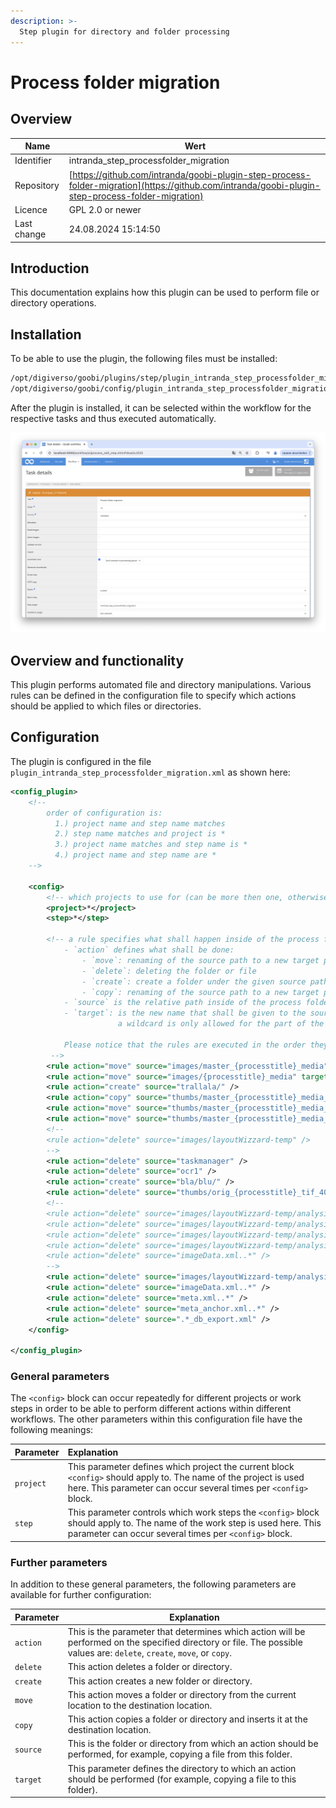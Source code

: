 ```yaml
---
description: >-
  Step plugin for directory and folder processing
---
```


# Process folder migration

## Overview

Name                     | Wert
-------------------------|-----------
Identifier               | intranda_step_processfolder_migration
Repository               | [https://github.com/intranda/goobi-plugin-step-process-folder-migration](https://github.com/intranda/goobi-plugin-step-process-folder-migration)
Licence              | GPL 2.0 or newer 
Last change    | 24.08.2024 15:14:50


## Introduction
This documentation explains how this plugin can be used to perform file or directory operations.

## Installation
To be able to use the plugin, the following files must be installed:

```bash
/opt/digiverso/goobi/plugins/step/plugin_intranda_step_processfolder_migration.jar
/opt/digiverso/goobi/config/plugin_intranda_step_processfolder_migration.xml
```

After the plugin is installed, it can be selected within the workflow for the respective tasks and thus executed automatically.

![Configuration of the workflow step for using the plugin](images/goobi-plugin-step-process-folder-migration_screen1_en.png)


## Overview and functionality
This plugin performs automated file and directory manipulations. Various rules can be defined in the configuration file to specify which actions should be applied to which files or directories.


## Configuration
The plugin is configured in the file `plugin_intranda_step_processfolder_migration.xml` as shown here:

```xml
<config_plugin>
    <!--
        order of configuration is:
          1.) project name and step name matches
          2.) step name matches and project is *
          3.) project name matches and step name is *
          4.) project name and step name are *
	-->
    
    <config>
        <!-- which projects to use for (can be more then one, otherwise use *) -->
        <project>*</project>
        <step>*</step>
        
        <!-- a rule specifies what shall happen inside of the process folder
        	- `action` defines what shall be done:
        		- `move`: renaming of the source path to a new target path
        		- `delete`: deleting the folder or file
        		- `create`: create a folder under the given source path
        		- `copy`: renaming of the source path to a new target path
        	- `source` is the relative path inside of the process folder that is to be adapted
        	- `target`: is the new name that shall be given to the source path if this is available, 
        				a wildcard is only allowed for the part of the path if action is 'delete'
        	
        	Please notice that the rules are executed in the order they are listed here.
		 -->
        <rule action="move" source="images/master_{processtitle}_media" target="images/orig_{processtitle}_tif" />
        <rule action="move" source="images/{processtitle}_media" target="images/{processtitle}_tif" />
        <rule action="create" source="trallala/" />
        <rule action="copy" source="thumbs/master_{processtitle}_media_400" target="trallala/ich_war_hier_{processtitle}_tif_400" />
        <rule action="move" source="thumbs/master_{processtitle}_media_400" target="thumbs/orig_{processtitle}_tif_400" />
        <rule action="move" source="thumbs/master_{processtitle}_media_800" target="thumbs/orig_{processtitle}_tif_800" />
        <!-- 
        <rule action="delete" source="images/layoutWizzard-temp" />
        -->
        <rule action="delete" source="taskmanager" />
        <rule action="delete" source="ocr1" />
        <rule action="create" source="bla/blu/" />
        <rule action="delete" source="thumbs/orig_{processtitle}_tif_400" />
        <!-- 
        <rule action="delete" source="images/layoutWizzard-temp/analysis/0000000.?.tif" />
        <rule action="delete" source="images/layoutWizzard-temp/analysis/000000.?.?.tif" />
        <rule action="delete" source="images/layoutWizzard-temp/analysis/00000.*.tif" />
        <rule action="delete" source="images/layoutWizzard-temp/analysis/00000.*" />
        <rule action="delete" source="imageData.xml..*" />
        -->
        <rule action="delete" source="images/layoutWizzard-temp/analysis/000000.?.?.tif" />
        <rule action="delete" source="imageData.xml..*" />
        <rule action="delete" source="meta.xml..*" />
        <rule action="delete" source="meta_anchor.xml..*" />
        <rule action="delete" source=".*_db_export.xml" />
    </config>

</config_plugin>

```

### General parameters 
The `<config>` block can occur repeatedly for different projects or work steps in order to be able to perform different actions within different workflows. The other parameters within this configuration file have the following meanings: 

| Parameter | Explanation | 
| :-------- | :---------- | 
| `project` | This parameter defines which project the current block `<config>` should apply to. The name of the project is used here. This parameter can occur several times per `<config>` block. | 
| `step` | This parameter controls which work steps the `<config>` block should apply to. The name of the work step is used here. This parameter can occur several times per `<config>` block. | 


### Further parameters 
In addition to these general parameters, the following parameters are available for further configuration: 


| Parameter | Explanation |
|------------------------|------------------------------------|
| `action`                | This is the parameter that determines which action will be performed on the specified directory or file. The possible values are: `delete`, `create`, `move`, or `copy`. |
| `delete`                | This action deletes a folder or directory. |
| `create`                | This action creates a new folder or directory. |
| `move`                  | This action moves a folder or directory from the current location to the destination location. |
| `copy`                  | This action copies a folder or directory and inserts it at the destination location. |
| `source`                | This is the folder or directory from which an action should be performed, for example, copying a file from this folder. |
| `target`                | This parameter defines the directory to which an action should be performed (for example, copying a file to this folder). |